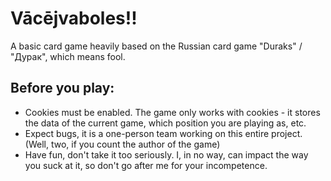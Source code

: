 # Vācējvaboles!!

A basic card game heavily based on the Russian card game "Duraks" / "Дурак", which means fool.

## Before you play:

- Cookies must be enabled. The game only works with cookies - it stores the data of the current game, which position you are playing as, etc.
- Expect bugs, it is a one-person team working on this entire project. (Well, two, if you count the author of the game)
- Have fun, don't take it too seriously. I, in no way, can impact the way you suck at it, so don't go after me for your incompetence.
